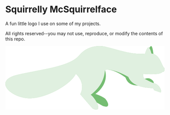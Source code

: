 # Squirrelly McSquirrelface

A fun little logo I use on some of my projects.

All rights reserved--you may not use, reproduce, or modify the contents of this repo.

![squirrel logo](https://github.com/flaviut/Squirrelly-McSquirrelface/raw/master/squirrel.png)
